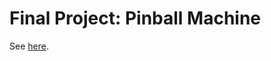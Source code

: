 # Final Project: Pinball Machine

See [here](https://github.com/soablackwhite/MachineLab/tree/master/FinalProject).
